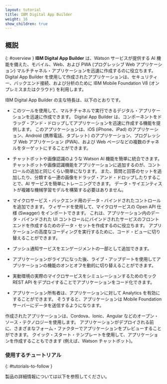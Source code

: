 ```yaml
---
layout: tutorial
title: IBM Digital App Builder
weight: 16
show_children: true
---
```

<!-- NLS_CHARSET=UTF-8 -->
## 概説
{: #overview }
**IBM Digital App Builder** は、Watson サービスが提供する AI 機能を備えた、モバイル、Web、および PWA (プログレッシブ Web アプリケーション) マルチチャネル・アプリケーションを迅速に作成するのに役立ちます。 Digital App Builder を使用して作成されたアプリケーションは、セキュリティー、バックエンド接続、および分析のために IBM Mobile Foundation V8 (オンプレミスまたはクラウド) を利用します。

IBM Digital App Builder の主な特長は、以下のとおりです。

* このツールを使用して、マルチチャネルで実行できるデジタル・アプリケーションを迅速に作成できます。 Digital App Builder は、コンポーネントをドラッグ・アンド・ドロップしてアプリケーションを迅速に作成する機能を提供します。 このアプリケーションは、iOS (iPhone、iPad) のアプリケーション、Android (携帯電話、タブレット) のアプリケーション、プログレッシブ Web アプリケーション (PWA)、および Web ページなどの複数のチャネルをターゲットにすることができます。

* チャットボットや画像認識のような Watson AI 機能を簡単に統合できます。 チャットボットや画像認識機能をアプリケーションに追加するのが、コントロールの追加と同じくらい簡単になります。 また、質問と回答のセットを追加したり、分類する一連の画像をドラッグ・アンド・ドロップしたりすることで、AI サービスを簡単にトレーニングできます。 データ・サイエンティストが複雑な機械学習モデルを構築する必要はありません。

* マイクロサービス・バックエンド用のデータ・バインドされたコントロールを追加できます。 ウィザードを使用して、マイクロサービスの Open API 仕様 (Swagger) をインポートできます。 これは、アプリケーション内のデータ・バインドされた UI コントロールにバインドされたサービスのフロントエンドを作成するためのデータ・セットを作成するのに役立ちます。 アプリケーションの高度なコーディングを実行するために、コード・ビューに切り替えることができます。

* プッシュ通知サービスをエンゲージメントの一部として追加できます。

* アプリケーションがライブになった後、ライブ・アップデートを使用してアプリケーションの機能のオンとオフを動的に切り替えることができます。

* 実動環境の実際のマイクロサービスをシミュレーションするためのモック REST API をデプロイすることでアプリケーションをコード化できます。

* アプリケーション所有者は、アプリケーションに対して Analytics を有効にすることができます。 そうすると、アプリケーションは Mobile Foundation サーバーにデータを送信するようになります。

作成されたアプリケーションは、Cordova、Ionic、Angular などのオープン・ソース・テクノロジーを使用します。 アプリケーションがデプロイされる前に、さまざまなフォーム・ファクターでアプリケーションをプレビューすることができます。 クイック・スタート・テンプレートを使用して、アプリケーションを作成することもできます (例えば、Watson チャットボット)。 

### 使用するチュートリアル
{: #tutorials-to-follow }

製品の詳細情報については以下を参照してください。

